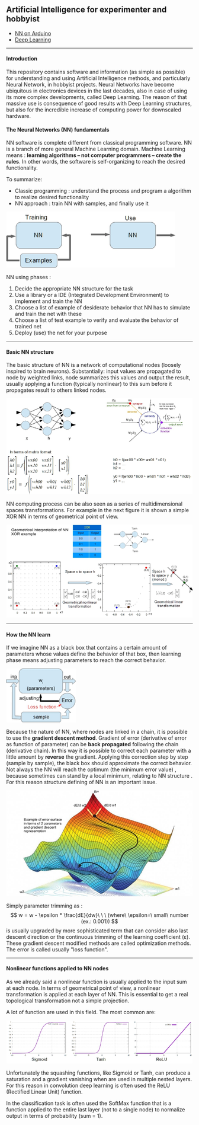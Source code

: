 

## Artificial Intelligence for experimenter and hobbyist

 

- [NN on Arduino](Arduino/README.md)
- [Deep Learning](Deep_Learning/README.md)



------

#### Introduction 

This repository contains software and information (as simple as possible) for understanding and using Artificial Intelligence methods, and particularly Neural Network, in hobbyist projects. Neural Networks have become ubiquitous in electronics devices in the last decades, also in case of using  its more complex developments, called Deep Learning. The reason of that massive use is consequence of good results with Deep Learning structures, but also for the incredible increase of computing power for downscaled hardware.

#### The Neural Networks (NN) fundamentals

NN software is complete different from classical programming software. NN is a branch of more general Machine Learning domain. Machine Learning means :  **learning algorithms – not computer programmers – create the rules**. In other words, the software is self-organizing to reach the desired functionality. 

To summarize:

- Classic programming : understand the process and program a algorithm to realize desired functionality
- NN approach : train NN with samples, and finally use it

![](img/BlackBox.jpg)

NN using phases :

1. Decide the appropriate NN structure for the task
2. Use a library or a IDE (Integrated Development Environment) to implement and train the NN
3. Choose a list of example of desiderate behavior that NN has to simulate and train the net with these 
4. Choose a list of test example to verify and evaluate the behavior of trained net
5. Deploy (use) the net for your purpose

------

####  Basic NN structure

The basic structure of NN is a network of computational nodes (loosely inspired to brain neurons). Substantially: input values are propagated to node by weighted links, node summarizes this values and output the result, usually applying a function (typically nonlinear) to this sum before it propagates result to others linked nodes.

 <img src="img/Neuron.jpg" style="zoom: 80%;" />

NN computing process can be also seen as a series of multidimensional spaces transformations. For example in the next figure it is shown a simple XOR NN in terms of geometrical point of view.

<img src="img/Geometricjpg.jpg" style="zoom:80%;" />

------

#### How the NN learn

If we imagine NN as a black box that contains a certain amount of parameters whose values define the behavior  of that box, then learning phase means adjusting parameters to reach the correct behavior.

<img src="img/Badjust.jpg" style="zoom:80%;" />

Because the nature of NN, where nodes are linked in a chain, it is possible to use the **gradient descent method**. Gradient of error (derivative of error as function of parameter) can be **back propagated**  following the chain (derivative chain). In this way it is possible to correct each parameter with a little amount by **reverse** the gradient. Applying this correction step by step (sample by sample),  the black box should approximate the correct behavior.  Not always  the NN will reach the optimum (the minimum error value) , because sometimes can stand by a local minimum, relating to NN structure . For this reason structure defining of NN is an important issue.

<img src="img/Gradient.jpg" style="zoom: 67%;" />

Simply parameter trimming as :
$$
w = w - \epsilon * \frac{dE}{dw}\ \ \ (where\ \epsilon=\ small\  number (ex.: 0.001))  
$$
is usually upgraded by more sophisticated term that can consider also last descent direction or the continuous trimming of the learning coefficient (ε). These gradient descent modified methods are called  optimization methods. The error is called usually "loss function".

------

#### Nonlinear functions applied to NN nodes

As we already said a nonlinear function is usually applied to the input sum at each node. In terms of geometrical point of view, a nonlinear transformation is applied at each layer of NN. This is essential to get a real topological transformation not a simple projection.

A lot of function are used in this field. The most common are:

![](img/Actf.jpg)

Unfortunately the squashing functions, like Sigmoid or Tanh, can produce a saturation and a gradient vanishing when are used in multiple nested layers. For this reason in convolution deep learning is often used the ReLU (Rectified Linear Unit) function. 

In the classification task is often used the SoftMax function that is a function applied to the entire last layer (not to a single node) to normalize output in terms of probability (sum = 1).